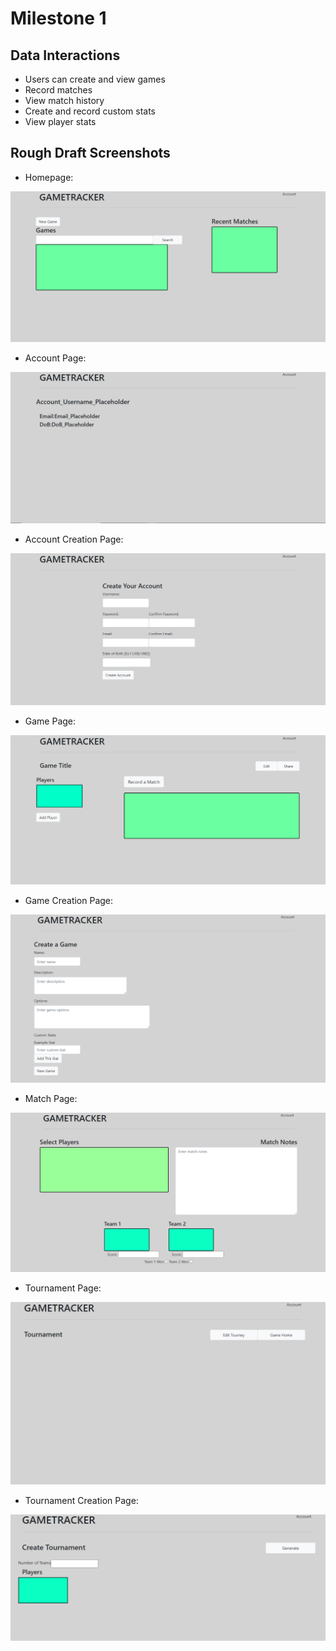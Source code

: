 # Milestone 1

## Data Interactions
- Users can create and view games
- Record matches
- View match history
- Create and record custom stats
- View player stats

## Rough Draft Screenshots
- Homepage:

![Screenshot of Homepage](.\images\Homepage.png)

- Account Page: 

![Screenshot of Account Page](.\images\Account.png)

- Account Creation Page: 

![Screenshot of Account Creation Page](.\images\AccountCreate.png)

- Game Page:

![Screenshot of Game Display Page](.\images\Game.png)

- Game Creation Page:

![Screenshot of Game Creation Page](.\images\GameCreate.png)

- Match Page:

![Screenshot of Match Page](.\images\Match.png)

- Tournament Page:

![Screenshot of Tournament Page](.\images\Tourney.png)

- Tournament Creation Page:

![Screenshot of Tournament Creation Page](.\images\TourneyCreate.png)